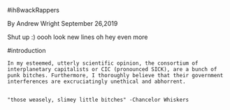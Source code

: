 #ih8wackRappers

By Andrew Wright
September 26,2019

Shut up :)
oooh look new lines
oh hey even more

#introduction

	In my esteemed, utterly scientific opinion, the consortium of interplanetary capitalists or CIC (pronounced SICK), are a bunch of punk bitches. Furthermore, I thoroughly believe that their government interferences are excruciatingly unethical and abhorrent.


	"those weasely, slimey little bitches" -Chancelor Whiskers
